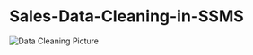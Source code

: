 # Sales-Data-Cleaning-in-SSMS 
![Data Cleaning Picture](https://github.com/user-attachments/assets/5d33b058-01c1-426c-b639-3e63da51bf2d)
